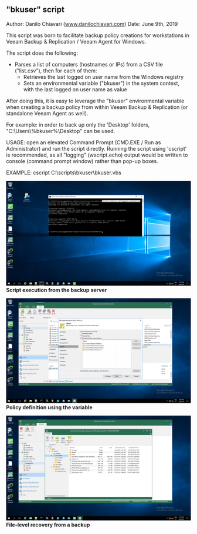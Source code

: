 "bkuser" script
---------------

Author: Danilo Chiavari (www.danilochiavari.com)
Date:   June 9th, 2019

This script was born to facilitate backup policy creations for workstations in Veeam Backup & Replication / Veeam Agent for Windows.

The script does the following:

  -  Parses a list of computers (hostnames or IPs) from a CSV file ("list.csv"), then for each of them:
  	  -  Retrieves the last logged on user name from the Windows registry
	  -  Sets an environmental variable ("bkuser") in the system context, with the last logged on user name as value

After doing this, it is easy to leverage the "bkuser" environmental variable when creating a backup policy from within Veeam Backup & Replication (or standalone Veeam Agent as well).

For example: in order to back up only the 'Desktop' folders, "C:\Users\\%bkuser%\Desktop" can be used.

USAGE: open an elevated Command Prompt (CMD.EXE / Run as Administrator) and run the script directly.
Running the script using 'cscript' is recommended, as all "logging" (wscript.echo) output would be written to console (command prompt window) rather than pop-up boxes.

EXAMPLE: cscript C:\scripts\bkuser\bkuser.vbs

![script execution from the backup server](bkuser-script-vbr95.png)
__Script execution from the backup server__

![policy definition using the variable](bkuser-policy-objects-vbr95.png)
__Policy definition using the variable__

![file-level recovery from a backup](bkuser-FLR-win10-01.png)
__File-level recovery from a backup__
